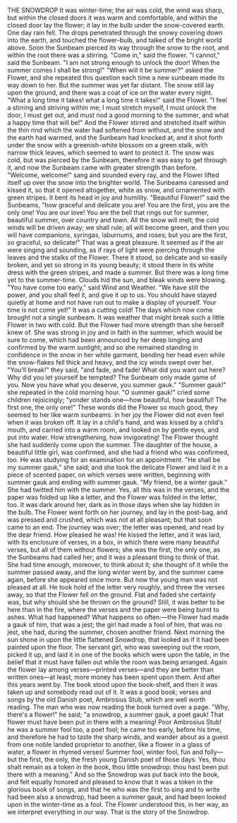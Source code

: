 THE SNOWDROP
It
was
winter-time;
the
air
was
cold,
the
wind
was
sharp,
but
within
the
closed
doors
it
was
warm
and
comfortable,
and
within
the
closed
door
lay
the
flower;
it
lay
in
the
bulb
under
the
snow-covered
earth.
One
day
rain
fell.
The
drops
penetrated
through
the
snowy
covering
down
into
the
earth,
and
touched
the
flower-bulb,
and
talked
of
the
bright
world
above.
Soon
the
Sunbeam
pierced
its
way
through
the
snow
to
the
root,
and
within
the
root
there
was
a
stirring.
"Come
in,"
said
the
flower.
"I
cannot,"
said
the
Sunbeam.
"I
am
not
strong
enough
to
unlock
the
door!
When
the
summer
comes
I
shall
be
strong!"
"When
will
it
be
summer?"
asked
the
Flower,
and
she
repeated
this
question
each
time
a
new
sunbeam
made
its
way
down
to
her.
But
the
summer
was
yet
far
distant.
The
snow
still
lay
upon
the
ground,
and
there
was
a
coat
of
ice
on
the
water
every
night.
"What
a
long
time
it
takes!
what
a
long
time
it
takes!"
said
the
Flower.
"I
feel
a
stirring
and
striving
within
me;
I
must
stretch
myself,
I
must
unlock
the
door,
I
must
get
out,
and
must
nod
a
good
morning
to
the
summer,
and
what
a
happy
time
that
will
be!"
And
the
Flower
stirred
and
stretched
itself
within
the
thin
rind
which
the
water
had
softened
from
without,
and
the
snow
and
the
earth
had
warmed,
and
the
Sunbeam
had
knocked
at;
and
it
shot
forth
under
the
snow
with
a
greenish-white
blossom
on
a
green
stalk,
with
narrow
thick
leaves,
which
seemed
to
want
to
protect
it.
The
snow
was
cold,
but
was
pierced
by
the
Sunbeam,
therefore
it
was
easy
to
get
through
it,
and
now
the
Sunbeam
came
with
greater
strength
than
before.
"Welcome,
welcome!"
sang
and
sounded
every
ray,
and
the
Flower
lifted
itself
up
over
the
snow
into
the
brighter
world.
The
Sunbeams
caressed
and
kissed
it,
so
that
it
opened
altogether,
white
as
snow,
and
ornamented
with
green
stripes.
It
bent
its
head
in
joy
and
humility.
"Beautiful
Flower!"
said
the
Sunbeams,
"how
graceful
and
delicate
you
are!
You
are
the
first,
you
are
the
only
one!
You
are
our
love!
You
are
the
bell
that
rings
out
for
summer,
beautiful
summer,
over
country
and
town.
All
the
snow
will
melt;
the
cold
winds
will
be
driven
away;
we
shall
rule;
all
will
become
green,
and
then
you
will
have
companions,
syringas,
laburnums,
and
roses;
but
you
are
the
first,
so
graceful,
so
delicate!"
That
was
a
great
pleasure.
It
seemed
as
if
the
air
were
singing
and
sounding,
as
if
rays
of
light
were
piercing
through
the
leaves
and
the
stalks
of
the
Flower.
There
it
stood,
so
delicate
and
so
easily
broken,
and
yet
so
strong
in
its
young
beauty;
it
stood
there
in
its
white
dress
with
the
green
stripes,
and
made
a
summer.
But
there
was
a
long
time
yet
to
the
summer-time.
Clouds
hid
the
sun,
and
bleak
winds
were
blowing.
"You
have
come
too
early,"
said
Wind
and
Weather.
"We
have
still
the
power,
and
you
shall
feel
it,
and
give
it
up
to
us.
You
should
have
stayed
quietly
at
home
and
not
have
run
out
to
make
a
display
of
yourself.
Your
time
is
not
come
yet!"
It
was
a
cutting
cold!
The
days
which
now
come
brought
not
a
single
sunbeam.
It
was
weather
that
might
break
such
a
little
Flower
in
two
with
cold.
But
the
Flower
had
more
strength
than
she
herself
knew
of.
She
was
strong
in
joy
and
in
faith
in
the
summer,
which
would
be
sure
to
come,
which
had
been
announced
by
her
deep
longing
and
confirmed
by
the
warm
sunlight;
and
so
she
remained
standing
in
confidence
in
the
snow
in
her
white
garment,
bending
her
head
even
while
the
snow-flakes
fell
thick
and
heavy,
and
the
icy
winds
swept
over
her.
"You'll
break!"
they
said,
"and
fade,
and
fade!
What
did
you
want
out
here?
Why
did
you
let
yourself
be
tempted?
The
Sunbeam
only
made
game
of
you.
Now
you
have
what
you
deserve,
you
summer
gauk."
"Summer
gauk!"
she
repeated
in
the
cold
morning
hour.
"O
summer
gauk!"
cried
some
children
rejoicingly;
"yonder
stands
one—how
beautiful,
how
beautiful!
The
first
one,
the
only
one!"
These
words
did
the
Flower
so
much
good,
they
seemed
to
her
like
warm
sunbeams.
In
her
joy
the
Flower
did
not
even
feel
when
it
was
broken
off.
It
lay
in
a
child's
hand,
and
was
kissed
by
a
child's
mouth,
and
carried
into
a
warm
room,
and
looked
on
by
gentle
eyes,
and
put
into
water.
How
strengthening,
how
invigorating!
The
Flower
thought
she
had
suddenly
come
upon
the
summer.
The
daughter
of
the
house,
a
beautiful
little
girl,
was
confirmed,
and
she
had
a
friend
who
was
confirmed,
too.
He
was
studying
for
an
examination
for
an
appointment.
"He
shall
be
my
summer
gauk,"
she
said;
and
she
took
the
delicate
Flower
and
laid
it
in
a
piece
of
scented
paper,
on
which
verses
were
written,
beginning
with
summer
gauk
and
ending
with
summer
gauk.
"My
friend,
be
a
winter
gauk."
She
had
twitted
him
with
the
summer.
Yes,
all
this
was
in
the
verses,
and
the
paper
was
folded
up
like
a
letter,
and
the
Flower
was
folded
in
the
letter,
too.
It
was
dark
around
her,
dark
as
in
those
days
when
she
lay
hidden
in
the
bulb.
The
Flower
went
forth
on
her
journey,
and
lay
in
the
post-bag,
and
was
pressed
and
crushed,
which
was
not
at
all
pleasant;
but
that
soon
came
to
an
end.
The
journey
was
over;
the
letter
was
opened,
and
read
by
the
dear
friend.
How
pleased
he
was!
He
kissed
the
letter,
and
it
was
laid,
with
its
enclosure
of
verses,
in
a
box,
in
which
there
were
many
beautiful
verses,
but
all
of
them
without
flowers;
she
was
the
first,
the
only
one,
as
the
Sunbeams
had
called
her;
and
it
was
a
pleasant
thing
to
think
of
that.
She
had
time
enough,
moreover,
to
think
about
it;
she
thought
of
it
while
the
summer
passed
away,
and
the
long
winter
went
by,
and
the
summer
came
again,
before
she
appeared
once
more.
But
now
the
young
man
was
not
pleased
at
all.
He
took
hold
of
the
letter
very
roughly,
and
threw
the
verses
away,
so
that
the
Flower
fell
on
the
ground.
Flat
and
faded
she
certainly
was,
but
why
should
she
be
thrown
on
the
ground?
Still,
it
was
better
to
be
here
than
in
the
fire,
where
the
verses
and
the
paper
were
being
burnt
to
ashes.
What
had
happened?
What
happens
so
often:—the
Flower
had
made
a
gauk
of
him,
that
was
a
jest;
the
girl
had
made
a
fool
of
him,
that
was
no
jest,
she
had,
during
the
summer,
chosen
another
friend.
Next
morning
the
sun
shone
in
upon
the
little
flattened
Snowdrop,
that
looked
as
if
it
had
been
painted
upon
the
floor.
The
servant
girl,
who
was
sweeping
out
the
room,
picked
it
up,
and
laid
it
in
one
of
the
books
which
were
upon
the
table,
in
the
belief
that
it
must
have
fallen
out
while
the
room
was
being
arranged.
Again
the
flower
lay
among
verses—printed
verses—and
they
are
better
than
written
ones—at
least,
more
money
has
been
spent
upon
them.
And
after
this
years
went
by.
The
book
stood
upon
the
book-shelf,
and
then
it
was
taken
up
and
somebody
read
out
of
it.
It
was
a
good
book;
verses
and
songs
by
the
old
Danish
poet,
Ambrosius
Stub,
which
are
well
worth
reading.
The
man
who
was
now
reading
the
book
turned
over
a
page.
"Why,
there's
a
flower!"
he
said;
"a
snowdrop,
a
summer
gauk,
a
poet
gauk!
That
flower
must
have
been
put
in
there
with
a
meaning!
Poor
Ambrosius
Stub!
he
was
a
summer
fool
too,
a
poet
fool;
he
came
too
early,
before
his
time,
and
therefore
he
had
to
taste
the
sharp
winds,
and
wander
about
as
a
guest
from
one
noble
landed
proprietor
to
another,
like
a
flower
in
a
glass
of
water,
a
flower
in
rhymed
verses!
Summer
fool,
winter
fool,
fun
and
folly—but
the
first,
the
only,
the
fresh
young
Danish
poet
of
those
days.
Yes,
thou
shalt
remain
as
a
token
in
the
book,
thou
little
snowdrop:
thou
hast
been
put
there
with
a
meaning."
And
so
the
Snowdrop
was
put
back
into
the
book,
and
felt
equally
honored
and
pleased
to
know
that
it
was
a
token
in
the
glorious
book
of
songs,
and
that
he
who
was
the
first
to
sing
and
to
write
had
been
also
a
snowdrop,
had
been
a
summer
gauk,
and
had
been
looked
upon
in
the
winter-time
as
a
fool.
The
Flower
understood
this,
in
her
way,
as
we
interpret
everything
in
our
way.
That
is
the
story
of
the
Snowdrop.
